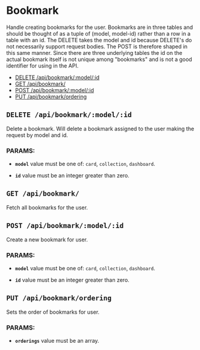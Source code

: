 # Bookmark

Handle creating bookmarks for the user. Bookmarks are in three tables and should be thought of as a tuple of (model,
  model-id) rather than a row in a table with an id. The DELETE takes the model and id because DELETE's do not
  necessarily support request bodies. The POST is therefore shaped in this same manner. Since there are three
  underlying tables the id on the actual bookmark itself is not unique among "bookmarks" and is not a good
  identifier for using in the API.

  - [DELETE /api/bookmark/:model/:id](#delete-apibookmarkmodelid)
  - [GET /api/bookmark/](#get-apibookmark)
  - [POST /api/bookmark/:model/:id](#post-apibookmarkmodelid)
  - [PUT /api/bookmark/ordering](#put-apibookmarkordering)

## `DELETE /api/bookmark/:model/:id`

Delete a bookmark. Will delete a bookmark assigned to the user making the request by model and id.

### PARAMS:

*  **`model`** value must be one of: `card`, `collection`, `dashboard`.

*  **`id`** value must be an integer greater than zero.

## `GET /api/bookmark/`

Fetch all bookmarks for the user.

## `POST /api/bookmark/:model/:id`

Create a new bookmark for user.

### PARAMS:

*  **`model`** value must be one of: `card`, `collection`, `dashboard`.

*  **`id`** value must be an integer greater than zero.

## `PUT /api/bookmark/ordering`

Sets the order of bookmarks for user.

### PARAMS:

*  **`orderings`** value must be an array.